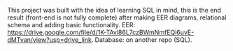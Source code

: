 This project was built with the idea of learning SQL in mind, this is the end result (front-end is not fully complete) after making EER diagrams, relational schema and adding basic functionality. 
EER: https://drive.google.com/file/d/1K-TAvl86L7czBWmNmfEQi6uvE-dMTvan/view?usp=drive_link.
Database: on another repo (SQL).
